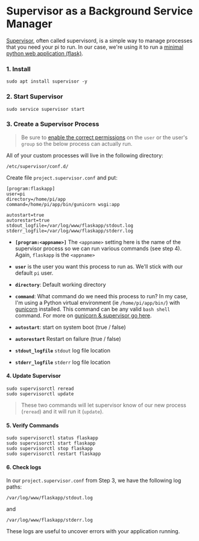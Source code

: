# Supervisor as a Background Service Manager
[Supervisor](http://supervisord.org/), often called supervisord, is a simple way to manage processes that you need your pi to run. In our case, we're using it to run a [minimal python web application (flask)](https://github.com/codingforentrepreneurs/Pi-Awesome/blob/main/how-tos/Create%20a%20Minimal%20Web%20Application%20with%20Nginx%2C%20Python%2C%20Flask%20%26%20Raspberry%20Pi.md).



### 1. Install
```
sudo apt install supervisor -y
```

### 2. Start Supervisor

```
sudo service supervisor start
```

### 3. Create a Supervisor Process
> Be sure to [enable the correct permissions](https://github.com/codingforentrepreneurs/Pi-Awesome/blob/main/how-tos/User%20Group%20Permissions.md) on the `user` or the user's `group` so the below process can actually run. 

All of your custom processes will live in the following directory:
```
/etc/supervisor/conf.d/
```

Create file `project.supervisor.conf` and put:

```
[program:flaskapp]
user=pi
directory=/home/pi/app
command=/home/pi/app/bin/gunicorn wsgi:app
 
autostart=true
autorestart=true
stdout_logfile=/var/log/www/flaskapp/stdout.log
stderr_logfile=/var/log/www/flaskapp/stderr.log
```

- **`[program:<appname>]`** The `<appname>` setting here is the name of the supervisor process so we can run various commands (see step 4). Again, `flaskapp` is the `<appname>`

- **`user`** is the user you want this process to run as. We'll stick with our default `pi` user.

- **`directory`**: Default working directory

- **`command`**: What command do we need this process to run? In my case, I'm using a Python virtual environment (ie `/home/pi/app/bin/`) with [gunicorn](https://gunicorn.org/) installed. This command can be any valid `bash shell` command. For more on [gunicorn & supervisor go here](https://github.com/codingforentrepreneurs/Pi-Awesome/blob/main/how-tos/Gunicorn%20%26%20Supervisor.md).

- **`autostart`**: start on system boot (true / false)
- **`autorestart`** Restart on failure (true / false)
- **`stdout_logfile`** `stdout` log file location
- **`stderr_logfile`** `stderr` log file location

#### 4. Update Supervisor
```
sudo supervisorctl reread
sudo supervisorctl update
```
> These two commands will let supervisor know of our new process (`reread`) and it will run it (`update`).


#### 5. Verify Commands

```
sudo supervisorctl status flaskapp
sudo supervisorctl start flaskapp
sudo supervisorctl stop flaskapp
sudo supervisorctl restart flaskapp
```


#### 6. Check logs

In our `project.supervisor.conf` from Step 3, we have the following log paths:

```
/var/log/www/flaskapp/stdout.log
```
and 
```
/var/log/www/flaskapp/stderr.log
```
These logs are useful to uncover errors with your application running.
